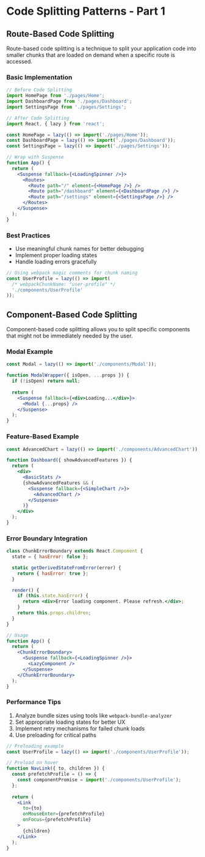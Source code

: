 # Code Splitting Patterns - Part 1

## Route-Based Code Splitting

Route-based code splitting is a technique to split your application code into smaller chunks that are loaded on demand when a specific route is accessed.

### Basic Implementation

```jsx
// Before Code Splitting
import HomePage from './pages/Home';
import DashboardPage from './pages/Dashboard';
import SettingsPage from './pages/Settings';

// After Code Splitting
import React, { lazy } from 'react';

const HomePage = lazy(() => import('./pages/Home'));
const DashboardPage = lazy(() => import('./pages/Dashboard'));
const SettingsPage = lazy(() => import('./pages/Settings'));

// Wrap with Suspense
function App() {
  return (
    <Suspense fallback={<LoadingSpinner />}>
      <Routes>
        <Route path="/" element={<HomePage />} />
        <Route path="/dashboard" element={<DashboardPage />} />
        <Route path="/settings" element={<SettingsPage />} />
      </Routes>
    </Suspense>
  );
}
```

### Best Practices
- Use meaningful chunk names for better debugging
- Implement proper loading states
- Handle loading errors gracefully

```jsx
// Using webpack magic comments for chunk naming
const UserProfile = lazy(() => import(
  /* webpackChunkName: "user-profile" */
  './components/UserProfile'
));
```

## Component-Based Code Splitting

Component-based code splitting allows you to split specific components that might not be immediately needed by the user.

### Modal Example

```jsx
const Modal = lazy(() => import('./components/Modal'));

function ModalWrapper({ isOpen, ...props }) {
  if (!isOpen) return null;
  
  return (
    <Suspense fallback={<div>Loading...</div>}>
      <Modal {...props} />
    </Suspense>
  );
}
```

### Feature-Based Example

```jsx
const AdvancedChart = lazy(() => import('./components/AdvancedChart'));

function Dashboard({ showAdvancedFeatures }) {
  return (
    <div>
      <BasicStats />
      {showAdvancedFeatures && (
        <Suspense fallback={<SimpleChart />}>
          <AdvancedChart />
        </Suspense>
      )}
    </div>
  );
}
```

### Error Boundary Integration

```jsx
class ChunkErrorBoundary extends React.Component {
  state = { hasError: false };

  static getDerivedStateFromError(error) {
    return { hasError: true };
  }

  render() {
    if (this.state.hasError) {
      return <div>Error loading component. Please refresh.</div>;
    }
    return this.props.children;
  }
}

// Usage
function App() {
  return (
    <ChunkErrorBoundary>
      <Suspense fallback={<LoadingSpinner />}>
        <LazyComponent />
      </Suspense>
    </ChunkErrorBoundary>
  );
}
```

### Performance Tips
1. Analyze bundle sizes using tools like `webpack-bundle-analyzer`
2. Set appropriate loading states for better UX
3. Implement retry mechanisms for failed chunk loads
4. Use preloading for critical paths

```jsx
// Preloading example
const UserProfile = lazy(() => import('./components/UserProfile'));

// Preload on hover
function NavLink({ to, children }) {
  const prefetchProfile = () => {
    const componentPromise = import('./components/UserProfile');
  };
  
  return (
    <Link 
      to={to}
      onMouseEnter={prefetchProfile}
      onFocus={prefetchProfile}
    >
      {children}
    </Link>
  );
}
